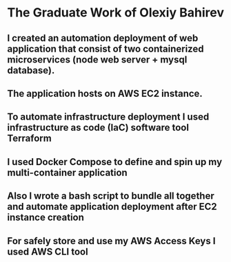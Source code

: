 # The Graduate Work of Olexiy Bahirev
## I created an automation deployment of web application that consist of two containerized microservices (node web server + mysql database).
## The application hosts on AWS EC2 instance. 
## To automate infrastructure deployment I used infrastructure as code (IaC) software tool Terraform
## I used Docker Compose to define and spin up my multi-container application
## Also I wrote a bash script to bundle all together and automate application deployment after EC2 instance creation
## For safely store and use my AWS Access Keys I used  AWS CLI tool
## 
